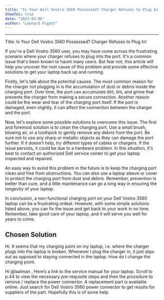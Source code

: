 ```yaml
---
title: "Is Your Dell Vostro 3560 Possessed? Charger Refuses to Plug In!"
ShowToc: true 
date: "2023-03-06"
author: "Leonard Pigott"
---
```

*****
Title: Is Your Dell Vostro 3560 Possessed? Charger Refuses to Plug In!

If you're a Dell Vostro 3560 user, you may have come across the frustrating scenario where your charger refuses to plug into the port. It's a common issue that's been known to haunt many users. But fear not, this article will help you uncover the root cause of this problem and provide some effective solutions to get your laptop back up and running.

Firstly, let's talk about the potential causes. The most common reason for the charger not plugging in is the accumulation of dust or debris inside the charging port. Over time, the port can accumulate dirt, lint, and grime that prevents the charger from making a secure connection. Another reason could be the wear and tear of the charging port itself. If the port is damaged, even slightly, it can affect the connection between the charger and the port.

Now, let's explore some possible solutions to overcome this issue. The first and foremost solution is to clean the charging port. Use a small brush, blowing air, or a toothpick to gently remove any debris from the port. Be sure not to use any sharp or metallic objects as they can damage the port further. If it doesn't help, try different types of cables or chargers. If the issue persists, it could be due to a hardware problem. In this situation, it's best to contact an authorized Dell service center to get your laptop inspected and repaired.

An easy way to avoid this problem in the future is to keep the charging port clean and free from obstructions. You can also use a laptop sleeve or cover to protect the charging port from dust and debris. Remember, prevention is better than cure, and a little maintenance can go a long way in ensuring the longevity of your laptop.

In conclusion, a non-functional charging port on your Dell Vostro 3560 laptop can be a frustrating ordeal. However, with some simple solutions listed above, you can fix the issue and get back to your work in no time. Remember, take good care of your laptop, and it will serve you well for years to come.


## Chosen Solution
 Hi. It seems that my charging point on my laptop, i.e. where the charger plugs into the laptop is broken.  Whenever I plug the charger in, it just slips out as opposed to staying connected in the laptop.  How do I change the charging point.

 Hi @laalman ,
Here’s a link to the service manual for your laptop.
Scroll to p.44 to view the necessary pre-requisite steps and then the procedure to remove / replace the power connector.
A replacement part is available online. Just search for Dell Vostro 3560 power connector to get results for suppliers of the part.
Hopefully this is of some help.




